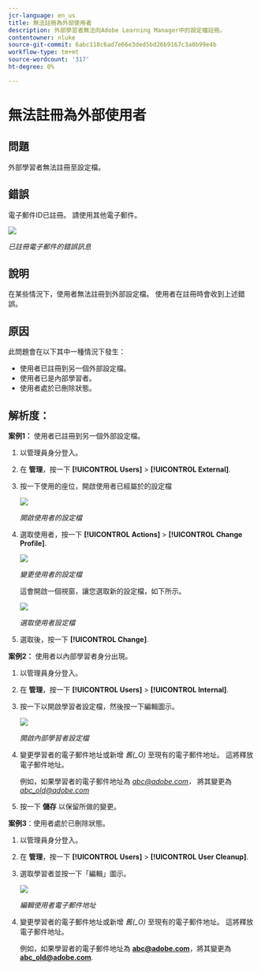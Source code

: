 ```yaml
---
jcr-language: en_us
title: 無法註冊為外部使用者
description: 外部學習者無法向Adobe Learning Manager中的設定檔註冊。
contentowner: nluke
source-git-commit: 6abc118c6ad7e66e3ded5bd26b9167c3a0b99e4b
workflow-type: tm+mt
source-wordcount: '317'
ht-degree: 0%

---
```




# 無法註冊為外部使用者

## 問題

外部學習者無法註冊至設定檔。

## 錯誤

電子郵件ID已註冊。 請使用其他電子郵件。

![](assets/cp-register-profile.png)

*已註冊電子郵件的錯誤訊息*

## 說明

在某些情況下，使用者無法註冊到外部設定檔。 使用者在註冊時會收到上述錯誤。

## 原因

此問題會在以下其中一種情況下發生：

* 使用者已註冊到另一個外部設定檔。
* 使用者已是內部學習者。
* 使用者處於已刪除狀態。

## 解析度：

**案例1：** 使用者已註冊到另一個外部設定檔。

1. 以管理員身分登入。
1. 在 **管理**，按一下 **[!UICONTROL Users]** > **[!UICONTROL External]**.
1. 按一下使用的座位，開啟使用者已經屬於的設定檔

   ![](assets/cp-seats-used.png)

   *開啟使用者的設定檔*

1. 選取使用者，按一下 **[!UICONTROL Actions]** > **[!UICONTROL Change Profile]**.

   ![](assets/cp-change-profile.png)

   *變更使用者的設定檔*

   這會開啟一個視窗，讓您選取新的設定檔，如下所示。

   ![](assets/cp-select-profiles.png)

   *選取使用者設定檔*

1. 選取後，按一下 **[!UICONTROL Change]**.

**案例2：** 使用者以內部學習者身分出現。

1. 以管理員身分登入。
1. 在 **管理**，按一下 **[!UICONTROL Users]** > **[!UICONTROL Internal]**.
1. 按一下以開啟學習者設定檔，然後按一下編輯圖示。

   ![](assets/cp-internal-learner.png)

   *開啟內部學習者設定檔*

1. 變更學習者的電子郵件地址或新增 *舊(_O)* 至現有的電子郵件地址。 這將釋放電子郵件地址。

   例如，如果學習者的電子郵件地址為 *<abc@adobe.com>，* 將其變更為 *<abc_old@adobe.com>*

1. 按一下 **儲存** 以保留所做的變更。

**案例3**：使用者處於已刪除狀態。

1. 以管理員身分登入。
1. 在 **管理**，按一下 **[!UICONTROL Users]** > **[!UICONTROL User Cleanup]**.
1. 選取學習者並按一下「編輯」圖示。

   ![](assets/cp-deleted-learner.png)

   *編輯使用者電子郵件地址*

1. 變更學習者的電子郵件地址或新增 *舊(_O)* 至現有的電子郵件地址。 這將釋放電子郵件地址。

   例如，如果學習者的電子郵件地址為 **<abc@adobe.com>**，將其變更為 **<abc_old@adobe.com>**.
